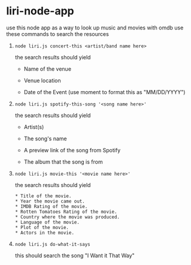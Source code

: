 # liri-node-app

use this node app as a way to look up music and movies with omdb
use these commands to search the resources

1. `node liri.js concert-this <artist/band name here>`

    the search results should yield

    * Name of the venue

     * Venue location

     * Date of the Event (use moment to format this as "MM/DD/YYYY")

2. `node liri.js spotify-this-song '<song name here>'`
    
    the search results should yield

     * Artist(s)

     * The song's name

     * A preview link of the song from Spotify

     * The album that the song is from

3. `node liri.js movie-this '<movie name here>'`

    the search results should yield

       * Title of the movie.
       * Year the movie came out.
       * IMDB Rating of the movie.
       * Rotten Tomatoes Rating of the movie.
       * Country where the movie was produced.
       * Language of the movie.
       * Plot of the movie.
       * Actors in the movie.

4. `node liri.js do-what-it-says`

    this should search the song "I Want it That Way"
